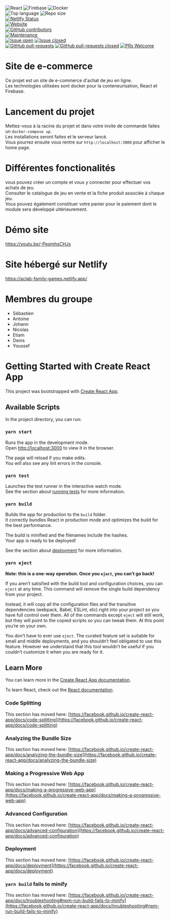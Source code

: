 ![React](https://img.shields.io/badge/react-%2320232a.svg?style=for-the-badge&logo=react&logoColor=%2361DAFB)
![Firebase](https://img.shields.io/badge/firebase-%23039BE5.svg?style=for-the-badge&logo=firebase)
![Docker](https://img.shields.io/badge/docker-%230db7ed.svg?style=for-the-badge&logo=docker&logoColor=white)\
![Top language](https://img.shields.io/github/languages/top/Johann-gif/e-commerce-acalab)
![Repo size](https://img.shields.io/github/repo-size/Johann-gif/e-commerce-acalab)\
[![Netlify Status](https://api.netlify.com/api/v1/badges/58be91e4-f398-43c8-8184-bf35a73b626e/deploy-status)](https://app.netlify.com/sites/aclab-family-games/deploys)\
[![Website](https://img.shields.io/website-up-down-green-red/https/aclab-family-games.netlify.app)](https://aclab-family-games.netlify.app/)\
[![GitHub contributors](https://img.shields.io/github/contributors/Johann-gif/e-commerce-acalab)](https://github.com/Johann-gif/e-commerce-acalab/graphs/contributors/)\
[![Maintenance](https://img.shields.io/badge/maintained-yes-green.svg)](https://github.com/Johann-gif/e-commerce-acalab/graphs/commit-activity)\
[![Issue open](https://img.shields.io/github/issues/Johann-gif/e-commerce-acalab)](https://github.com/Johann-gif/e-commerce-acalab/issues)
[![Issue closed](https://img.shields.io/github/issues-closed/Johann-gif/e-commerce-acalab)](https://github.com/Johann-gif/e-commerce-acalab/issues?q=is%3Aissue+is%3Aclosed)\
[![GitHub pull-requests](https://img.shields.io/github/issues-pr/Johann-gif/e-commerce-acalab)](https://github.com/Johann-gif/e-commerce-acalab/pulls/)
[![GitHub pull-requests closed](https://img.shields.io/github/issues-pr-closed/Johann-gif/e-commerce-acalab)](https://github.com/Johann-gif/e-commerce-acalab/pulls?q=is%3Apr+is%3Aclosed)
[![PRs Welcome](https://img.shields.io/badge/PRs-welcome-brightgreen.svg?style=flat-roundsquare)](http://makeapullrequest.com)

# Site de e-commerce
Ce projet est un site de e-commerce d'achat de jeu en ligne.\
Les technologies utilisées sont docker pour la conteneurisation, React et Firebase.

# Lancement du projet
Mettez-vous à la racine du projet et dans votre invite de commande faites un `docker-compose up`.\
Les installations seront faites et le serveur lancé.\
Vous pourrez ensuite vous rentre sur `http://localhost:3000` pour afficher le home page.

# Différentes fonctionalités
vous pouvez créer un compte et vous y connecter pour effectuer vos achats de jeu.\
Consulter le catalogue de jeu en vente et la fiche produit associée à chaque jeu.\
Vous pouvez également constituer votre panier pour le paiement dont le module sera développé ultérieurement.

# Démo site
https://youtu.be/-PeqmhsCHJs

# Site hébergé sur Netlify

https://aclab-family-games.netlify.app/

# Membres du groupe

- Sébastien
- Antoine
- Johann
- Nicolas
- Etiam
- Denis
- Youssef

# Getting Started with Create React App

This project was bootstrapped with [Create React App](https://github.com/facebook/create-react-app).

## Available Scripts

In the project directory, you can run:

### `yarn start`

Runs the app in the development mode.\
Open [http://localhost:3000](http://localhost:3000) to view it in the browser.

The page will reload if you make edits.\
You will also see any lint errors in the console.

### `yarn test`

Launches the test runner in the interactive watch mode.\
See the section about [running tests](https://facebook.github.io/create-react-app/docs/running-tests) for more information.

### `yarn build`

Builds the app for production to the `build` folder.\
It correctly bundles React in production mode and optimizes the build for the best performance.

The build is minified and the filenames include the hashes.\
Your app is ready to be deployed!

See the section about [deployment](https://facebook.github.io/create-react-app/docs/deployment) for more information.

### `yarn eject`

**Note: this is a one-way operation. Once you `eject`, you can’t go back!**

If you aren’t satisfied with the build tool and configuration choices, you can `eject` at any time. This command will remove the single build dependency from your project.

Instead, it will copy all the configuration files and the transitive dependencies (webpack, Babel, ESLint, etc) right into your project so you have full control over them. All of the commands except `eject` will still work, but they will point to the copied scripts so you can tweak them. At this point you’re on your own.

You don’t have to ever use `eject`. The curated feature set is suitable for small and middle deployments, and you shouldn’t feel obligated to use this feature. However we understand that this tool wouldn’t be useful if you couldn’t customize it when you are ready for it.

## Learn More

You can learn more in the [Create React App documentation](https://facebook.github.io/create-react-app/docs/getting-started).

To learn React, check out the [React documentation](https://reactjs.org/).

### Code Splitting

This section has moved here: [https://facebook.github.io/create-react-app/docs/code-splitting](https://facebook.github.io/create-react-app/docs/code-splitting)

### Analyzing the Bundle Size

This section has moved here: [https://facebook.github.io/create-react-app/docs/analyzing-the-bundle-size](https://facebook.github.io/create-react-app/docs/analyzing-the-bundle-size)

### Making a Progressive Web App

This section has moved here: [https://facebook.github.io/create-react-app/docs/making-a-progressive-web-app](https://facebook.github.io/create-react-app/docs/making-a-progressive-web-app)

### Advanced Configuration

This section has moved here: [https://facebook.github.io/create-react-app/docs/advanced-configuration](https://facebook.github.io/create-react-app/docs/advanced-configuration)

### Deployment

This section has moved here: [https://facebook.github.io/create-react-app/docs/deployment](https://facebook.github.io/create-react-app/docs/deployment)

### `yarn build` fails to minify

This section has moved here: [https://facebook.github.io/create-react-app/docs/troubleshooting#npm-run-build-fails-to-minify](https://facebook.github.io/create-react-app/docs/troubleshooting#npm-run-build-fails-to-minify)
